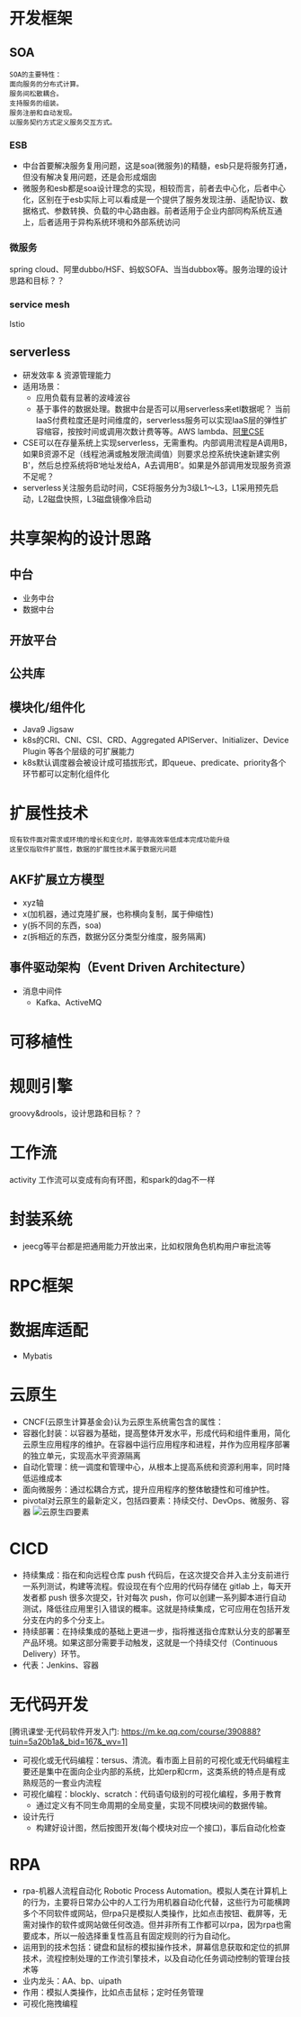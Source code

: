 # 开发框架
## SOA
```
SOA的主要特性：
面向服务的分布式计算。
服务间松散耦合。
支持服务的组装。
服务注册和自动发现。
以服务契约方式定义服务交互方式。
```
### ESB
* 中台首要解决服务复用问题，这是soa(微服务)的精髓，esb只是将服务打通，但没有解决复用问题，还是会形成烟囱
* 微服务和esb都是soa设计理念的实现，相较而言，前者去中心化，后者中心化，区别在于esb实际上可以看成是一个提供了服务发现注册、适配协议、数据格式、参数转换、负载的中心路由器。前者适用于企业内部同构系统互通上，后者适用于异构系统环境和外部系统访问

### 微服务
spring cloud、阿里dubbo/HSF、蚂蚁SOFA、当当dubbox等。服务治理的设计思路和目标？？ 

### service mesh
Istio

## serverless
* 研发效率 & 资源管理能力
* 适用场景：
  * 应用负载有显著的波峰波谷
  * 基于事件的数据处理。数据中台是否可以用serverless来etl数据呢？
当前IaaS付费粒度还是时间维度的，serverless服务可以实现IaaS层的弹性扩容缩容，按按时间或调用次数计费等等。AWS lambda、[阿里CSE](https://yq.aliyun.com/articles/704496?spm=a2c4e.11155472.0.0.58b46ebe2Y17b8)
* CSE可以在存量系统上实现serverless，无需重构。内部调用流程是A调用B，如果B资源不足（线程池满或触发限流阈值）则要求总控系统快速新建实例B'，然后总控系统将B‘地址发给A，A去调用B’。如果是外部调用发现服务资源不足呢？
 * serverless关注服务启动时间，CSE将服务分为3级L1～L3，L1采用预先启动，L2磁盘快照，L3磁盘镜像冷启动
 
# 共享架构的设计思路
## 中台
* 业务中台
* 数据中台
## 开放平台
## 公共库
## 模块化/组件化
* Java9 Jigsaw
* k8s的CRI、CNI、CSI、CRD、Aggregated APIServer、Initializer、Device Plugin 等各个层级的可扩展能力
* k8s默认调度器会被设计成可插拔形式，即queue、predicate、priority各个环节都可以定制化组件化

# 扩展性技术
```
现有软件面对需求或环境的增长和变化时，能够高效率低成本完成功能升级
这里仅指软件扩展性，数据的扩展性技术属于数据元问题
```
## AKF扩展立方模型
* xyz轴
 * x(加机器，通过克隆扩展，也称横向复制，属于伸缩性)
 * y(拆不同的东西，soa)
 * z(拆相近的东西，数据分区分类型分维度，服务隔离)

## 事件驱动架构（Event Driven Architecture）
* 消息中间件
  * Kafka、ActiveMQ
# 可移植性
# 规则引擎
groovy&drools，设计思路和目标？？

# 工作流
activity
工作流可以变成有向有环图，和spark的dag不一样

# 封装系统
* jeecg等平台都是把通用能力开放出来，比如权限角色机构用户审批流等

# RPC框架

# 数据库适配
* Mybatis

# 云原生
* CNCF(云原生计算基金会)认为云原生系统需包含的属性：
 * 容器化封装：以容器为基础，提高整体开发水平，形成代码和组件重用，简化云原生应用程序的维护。在容器中运行应用程序和进程，并作为应用程序部署的独立单元，实现高水平资源隔离
 * 自动化管理：统一调度和管理中心，从根本上提高系统和资源利用率，同时降低运维成本
 * 面向微服务：通过松耦合方式，提升应用程序的整体敏捷性和可维护性。
* pivotal对云原生的最新定义，包括四要素：持续交付、DevOps、微服务、容器
![云原生四要素](https://github.com/star2478/server-tech-tree/blob/master/img/cloud-native.png)


# CICD
* 持续集成：指在和向远程仓库 push 代码后，在这次提交合并入主分支前进行一系列测试，构建等流程。假设现在有个应用的代码存储在 gitlab 上，每天开发者都 push 很多次提交，针对每次 push，你可以创建一系列脚本进行自动测试，降低往应用里引入错误的概率。这就是持续集成，它可应用在包括开发分支在内的多个分支上。
* 持续部署：在持续集成的基础上更进一步，指将推送指仓库默认分支的部署至产品环境。如果这部分需要手动触发，这就是一个持续交付（Continuous Delivery）环节。
* 代表：Jenkins、容器

# 无代码开发
[腾讯课堂·无代码软件开发入门: https://m.ke.qq.com/course/390888?tuin=5a20b1a&_bid=167&_wv=1]
* 可视化或无代码编程：tersus、清流。看市面上目前的可视化或无代码编程主要还是集中在面向企业内部的系统，比如erp和crm，这类系统的特点是有成熟规范的一套业内流程
* 可视化编程：blockly、scratch：代码语句级别的可视化编程，多用于教育
  * 通过定义有不同生命周期的全局变量，实现不同模块间的数据传输。
* 设计先行
  * 构建好设计图，然后按图开发(每个模块对应一个接口)，事后自动化检查

# RPA
* rpa-机器人流程自动化 Robotic Process Automation。模拟人类在计算机上的行为，主要将日常办公中的人工行为用机器自动化代替，这些行为可能横跨多个不同软件或网站，但rpa只是模拟人类操作，比如点击按钮、截屏等，无需对操作的软件或网站做任何改造。但并非所有工作都可以rpa，因为rpa也需要成本，所以一般选择重复性高且有固定规则的行为自动化。
* 运用到的技术包括：键盘和鼠标的模拟操作技术，屏幕信息获取和定位的抓屏技术，流程控制处理的工作流引擎技术，以及自动化任务调动控制的管理台技术等
* 业内龙头：AA、bp、uipath
* 作用：模拟人类操作，比如点击鼠标；定时任务管理
* 可视化拖拽编程
